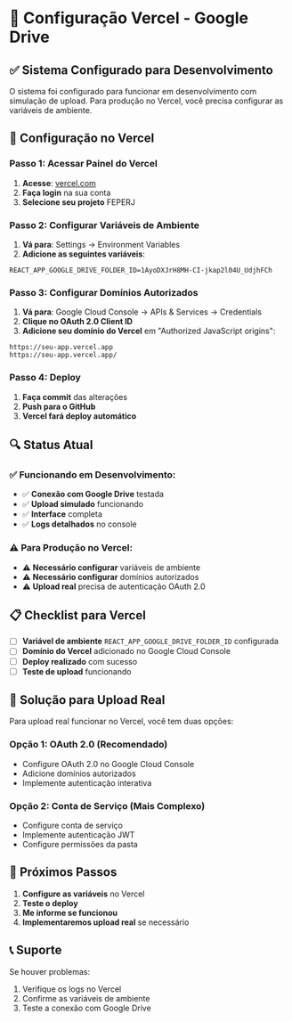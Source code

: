 # 🚀 Configuração Vercel - Google Drive

## ✅ Sistema Configurado para Desenvolvimento

O sistema foi configurado para funcionar em desenvolvimento com simulação de upload. Para produção no Vercel, você precisa configurar as variáveis de ambiente.

## 🔧 Configuração no Vercel

### Passo 1: Acessar Painel do Vercel

1. **Acesse**: [vercel.com](https://vercel.com)
2. **Faça login** na sua conta
3. **Selecione seu projeto** FEPERJ

### Passo 2: Configurar Variáveis de Ambiente

1. **Vá para**: Settings → Environment Variables
2. **Adicione as seguintes variáveis**:

```
REACT_APP_GOOGLE_DRIVE_FOLDER_ID=1AyoDXJrH8MH-CI-jkap2l04U_UdjhFCh
```

### Passo 3: Configurar Domínios Autorizados

1. **Vá para**: Google Cloud Console → APIs & Services → Credentials
2. **Clique no OAuth 2.0 Client ID**
3. **Adicione seu domínio do Vercel** em "Authorized JavaScript origins":

```
https://seu-app.vercel.app
https://seu-app.vercel.app/
```

### Passo 4: Deploy

1. **Faça commit** das alterações
2. **Push para o GitHub**
3. **Vercel fará deploy automático**

## 🔍 Status Atual

### ✅ Funcionando em Desenvolvimento:
- ✅ **Conexão com Google Drive** testada
- ✅ **Upload simulado** funcionando
- ✅ **Interface** completa
- ✅ **Logs detalhados** no console

### ⚠️ Para Produção no Vercel:
- ⚠️ **Necessário configurar** variáveis de ambiente
- ⚠️ **Necessário configurar** domínios autorizados
- ⚠️ **Upload real** precisa de autenticação OAuth 2.0

## 📋 Checklist para Vercel

- [ ] **Variável de ambiente** `REACT_APP_GOOGLE_DRIVE_FOLDER_ID` configurada
- [ ] **Domínio do Vercel** adicionado no Google Cloud Console
- [ ] **Deploy realizado** com sucesso
- [ ] **Teste de upload** funcionando

## 🔧 Solução para Upload Real

Para upload real funcionar no Vercel, você tem duas opções:

### Opção 1: OAuth 2.0 (Recomendado)
- Configure OAuth 2.0 no Google Cloud Console
- Adicione domínios autorizados
- Implemente autenticação interativa

### Opção 2: Conta de Serviço (Mais Complexo)
- Configure conta de serviço
- Implemente autenticação JWT
- Configure permissões da pasta

## 🎯 Próximos Passos

1. **Configure as variáveis** no Vercel
2. **Teste o deploy**
3. **Me informe se funcionou**
4. **Implementaremos upload real** se necessário

## 📞 Suporte

Se houver problemas:
1. Verifique os logs no Vercel
2. Confirme as variáveis de ambiente
3. Teste a conexão com Google Drive
